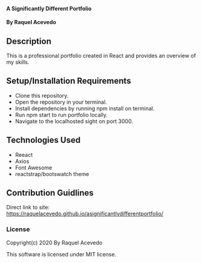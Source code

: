 #### A Significantly Different Portfolio

#### By Raquel Acevedo

## Description
This is a professional portfolio created in React and provides an overview of my skills.  

## Setup/Installation Requirements

* Clone this repository.
* Open the repository in your terminal.
* Install dependencies by running npm install on terminal.
* Run npm start to run portfolio locally. 
* Navigate to the localhosted sight on port 3000.  


## Technologies Used

* Reeact
* Axios
* Font Awesome
* reactstrap/bootswatch theme

## Contribution Guidlines 

Direct link to site:
 https://raquelacevedo.github.io/asignificantlydifferentportfolio/

### License

Copyright(c) 2020 By Raquel Acevedo

This software is licensed under MIT license.